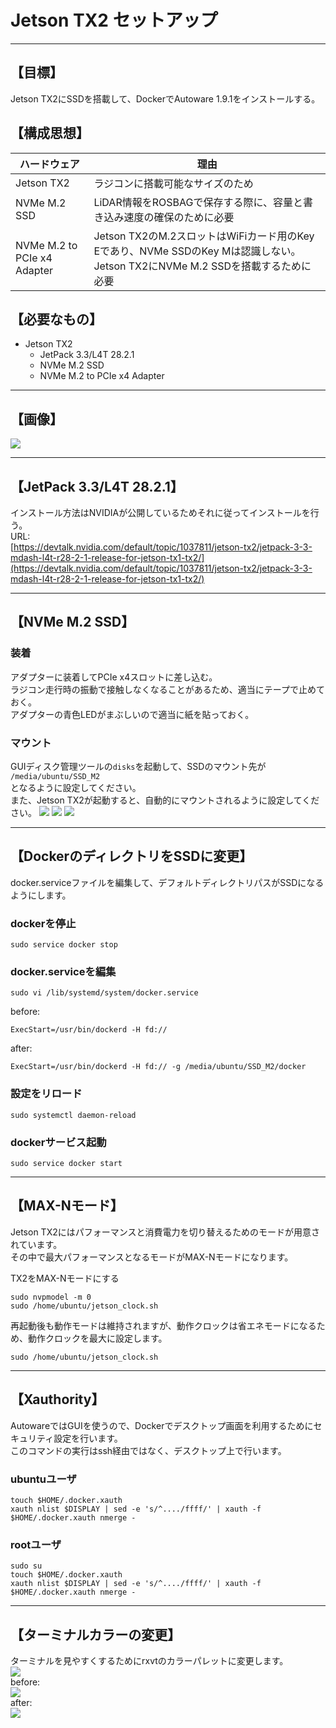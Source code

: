 # Jetson TX2 セットアップ
<hr>

## 【目標】
Jetson TX2にSSDを搭載して、DockerでAutoware 1.9.1をインストールする。<br>

## 【構成思想】
ハードウェア | 理由
-- | --
Jetson TX2 | ラジコンに搭載可能なサイズのため
NVMe M.2 SSD | LiDAR情報をROSBAGで保存する際に、容量と書き込み速度の確保のために必要
NVMe M.2 to PCIe x4 Adapter | Jetson TX2のM.2スロットはWiFiカード用のKey Eであり、NVMe SSDのKey Mは認識しない。Jetson TX2にNVMe M.2 SSDを搭載するために必要


## 【必要なもの】
* Jetson TX2<br>
  * JetPack 3.3/L4T 28.2.1<br>
  * NVMe M.2 SSD<br>
  * NVMe M.2 to PCIe x4 Adapter<br>
<hr>

## 【画像】
![](./img/jetson-tx2.jpg)
<hr>


## 【JetPack 3.3/L4T 28.2.1】
インストール方法はNVIDIAが公開しているためそれに従ってインストールを行う。<br>
URL:<br>
[https://devtalk.nvidia.com/default/topic/1037811/jetson-tx2/jetpack-3-3-mdash-l4t-r28-2-1-release-for-jetson-tx1-tx2/](https://devtalk.nvidia.com/default/topic/1037811/jetson-tx2/jetpack-3-3-mdash-l4t-r28-2-1-release-for-jetson-tx1-tx2/)
<hr>

## 【NVMe M.2 SSD】
### 装着
アダプターに装着してPCIe x4スロットに差し込む。<br>
ラジコン走行時の振動で接触しなくなることがあるため、適当にテープで止めておく。<br>
アダプターの青色LEDがまぶしいので適当に紙を貼っておく。<br>

### マウント
GUIディスク管理ツールの`disks`を起動して、SSDのマウント先が<br>
`/media/ubuntu/SSD_M2`<br>
となるように設定してください。<br>
また、Jetson TX2が起動すると、自動的にマウントされるように設定してください。
![](./img/disks.png)
![](./img/mount1.png)
![](./img/mount2.png)
<hr>


## 【DockerのディレクトリをSSDに変更】
docker.serviceファイルを編集して、デフォルトディレクトリパスがSSDになるようにします。<br>
### dockerを停止
```
sudo service docker stop
```

### docker.serviceを編集
```
sudo vi /lib/systemd/system/docker.service
```
before:<br>
```
ExecStart=/usr/bin/dockerd -H fd://
```
after:<br>
```
ExecStart=/usr/bin/dockerd -H fd:// -g /media/ubuntu/SSD_M2/docker
```

### 設定をリロード
```
sudo systemctl daemon-reload
```

### dockerサービス起動
```
sudo service docker start
```
<hr>


## 【MAX-Nモード】
Jetson TX2にはパフォーマンスと消費電力を切り替えるためのモードが用意されています。<br>
その中で最大パフォーマンスとなるモードがMAX-Nモードになります。<br>

TX2をMAX-Nモードにする<br>
```
sudo nvpmodel -m 0
sudo /home/ubuntu/jetson_clock.sh
```
再起動後も動作モードは維持されますが、動作クロックは省エネモードになるため、動作クロックを最大に設定します。
```
sudo /home/ubuntu/jetson_clock.sh
```
<hr>

## 【Xauthority】
AutowareではGUIを使うので、Dockerでデスクトップ画面を利用するためにセキュリティ設定を行います。<br>
このコマンドの実行はssh経由ではなく、デスクトップ上で行います。<br>
### ubuntuユーザ
```
touch $HOME/.docker.xauth
xauth nlist $DISPLAY | sed -e 's/^..../ffff/' | xauth -f $HOME/.docker.xauth nmerge -
```

### rootユーザ
```
sudo su
touch $HOME/.docker.xauth
xauth nlist $DISPLAY | sed -e 's/^..../ffff/' | xauth -f $HOME/.docker.xauth nmerge -
```
<hr>

## 【ターミナルカラーの変更】
ターミナルを見やすくするためにrxvtのカラーパレットに変更します。<br>
![](./img/color1.png)<br>
before:<br>
![](./img/color2.png)<br>
after:<br>
![](./img/color3.png)<br>
